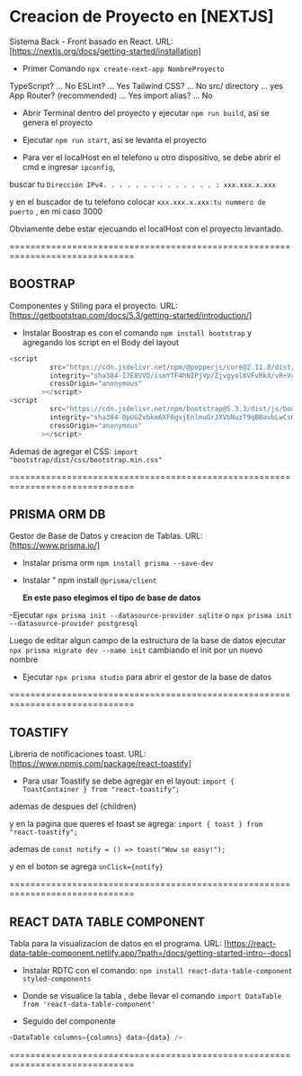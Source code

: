 # Creacion de Proyecto en [NEXTJS]

Sistema Back - Front basado en React. URL: [https://nextjs.org/docs/getting-started/installation]

- Primer Comando `npx create-next-app NombreProyecto`

TypeScript? ... No
ESLint? ... Yes
Tailwind CSS? ... No
src/ directory ... yes
App Router? (recommended) ... Yes
import alias? ... No

- Abrir Terminal dentro del proyecto y ejecutar `npm run build`, asi se genera el proyecto

- Ejecutar `npm run start`, asi se levanta el proyecto

- Para ver el localHost en el telefono u otro dispositivo, se debe abrir el cmd e ingresar `ipconfig`,

buscar tu `Dirección IPv4. . . . . . . . . . . . . . : xxx.xxx.x.xxx`

y en el buscador de tu telefono colocar `xxx.xxx.x.xxx:tu nummero de puerto` , en mi caso 3000

Obviamente debe estar ejecuando el localHost con el proyecto levantado.

==============================================================================

## BOOSTRAP

Componentes y Stiling para el proyecto. URL: [https://getbootstrap.com/docs/5.3/getting-started/introduction/]

- Instalar Boostrap es con el comando `npm install bootstrap` y agregando los script en el Body del layout

```javascript
<script
          src="https://cdn.jsdelivr.net/npm/@popperjs/core@2.11.8/dist/umd/popper.min.js"
          integrity="sha384-I7E8VVD/ismYTF4hNIPjVp/Zjvgyol6VFvRkX/vR+Vc4jQkC+hVqc2pM8ODewa9r"
          crossOrigin="anonymous"
        ></script>
<script
          src="https://cdn.jsdelivr.net/npm/bootstrap@5.3.3/dist/js/bootstrap.min.js"
          integrity="sha384-0pUGZvbkm6XF6gxjEnlmuGrJXVbNuzT9qBBavbLwCsOGabYfZo0T0to5eqruptLy"
          crossOrigin="anonymous"
        ></script>
```

Ademas de agregar el CSS: `import "bootstrap/dist/css/bootstrap.min.css"`

==============================================================================

## PRISMA ORM DB

Gestor de Base de Datos y creacion de Tablas. URL:[https://www.prisma.io/]

- Instalar prisma orm `npm install prisma --save-dev`

- Instalar " npm install `@prisma/client`

  **En este paso elegimos el tipo de base de datos**

-Ejecutar `npx prisma init --datasource-provider sqlite` o `npx prisma init --datasource-provider postgresql`

Luego de editar algun campo de la estructura de la base de datos ejecutar `npx prisma migrate dev --name init` cambiando el init por un nuevo nombre

- Ejecutar `npx prisma studio` para abrir el gestor de la base de datos

==============================================================================

## TOASTIFY

Libreria de notificaciones toast. URL: [https://www.npmjs.com/package/react-toastify]

- Para usar Toastify se debe agregar en el layout: `import { ToastContainer } from "react-toastify"; `

ademas de <ToastContainer /> despues del {children}

y en la pagina que queres el toast se agrega: `import { toast } from "react-toastify";`

ademas de `const notify = () => toast("Wow so easy!");`

y en el boton se agrega `onClick={notify}`

==============================================================================

## REACT DATA TABLE COMPONENT

Tabla para la visualizacion de datos en el programa. URL: [https://react-data-table-component.netlify.app/?path=/docs/getting-started-intro--docs]

- Instalar RDTC con el comando: `npm install react-data-table-component styled-components`

- Donde se visualice la tabla , debe llevar el comando `import DataTable from 'react-data-table-component'`

- Seguido del componente

```javascript
<DataTable columns={columns} data={data} />
```

==============================================================================
